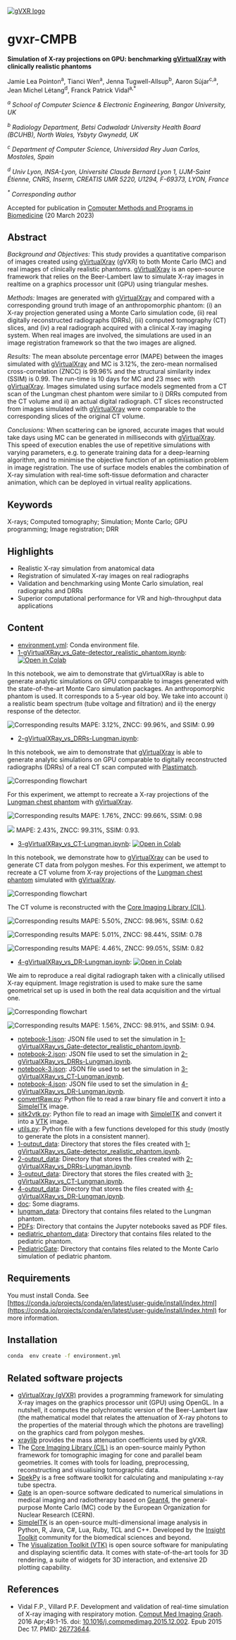 [![gVXR logo](https://github.com/effepivi/gvxr-CMPB/raw/main/doc/gvxr_logo.png)](https://gvirtualxray.sourceforge.io/)

# gvxr-CMPB

**Simulation of X-ray projections on GPU: benchmarking [gVirtualXray](https://gvirtualxray.sourceforge.io/) with clinically realistic phantoms**

Jamie Lea Pointon<sup>a</sup>, Tianci Wen<sup>a</sup>, Jenna Tugwell-Allsup<sup>b</sup>, Aaron S&uacute;jar<sup>c,a</sup>, Jean Michel Létang<sup>d</sup>, Franck Patrick Vidal<sup>a,*</sup>

<i><sup>a</sup> School of Computer Science &amp; Electronic Engineering, Bangor University, UK</i>

<i><sup>b</sup> Radiology Department, Betsi Cadwaladr University Health Board (BCUHB), North Wales, Ysbyty Gwynedd, UK</i>

<i><sup>c</sup> Department of Computer Science, Universidad Rey Juan Carlos, Mostoles, Spain</i>

<i><sup>d</sup> Univ Lyon, INSA-Lyon, Université Claude Bernard Lyon 1, UJM-Saint &Eacute;tienne, CNRS, Inserm, CREATIS UMR 5220, U1294, F-69373, LYON, France</i>

<i><sup>*</sup> Corresponding author</i>

Accepted for publication in [Computer Methods and Programs in Biomedicine](https://www.sciencedirect.com/journal/computer-methods-and-programs-in-biomedicine) (20 March 2023)

## Abstract

*Background and Objectives:* This study provides a quantitative comparison of images created using [gVirtualXray](https://gvirtualxray.sourceforge.io/) (gVXR) to both Monte Carlo (MC) and real images of clinically realistic phantoms. [gVirtualXray](https://gvirtualxray.sourceforge.io/) is an open-source framework that relies on the Beer-Lambert law to simulate X-ray images in realtime on a graphics processor unit (GPU) using triangular meshes.

*Methods:* Images are generated with [gVirtualXray](https://gvirtualxray.sourceforge.io/) and compared with a corresponding ground truth image of an anthropomorphic phantom: (i) an X-ray projection generated using a Monte Carlo simulation code, (ii) real digitally reconstructed radiographs (DRRs), (iii) computed tomography (CT) slices, and (iv) a real radiograph acquired with a clinical X-ray imaging system. When real images are involved, the simulations are used in an image registration framework so that the two images are aligned.

*Results:* The mean absolute percentage error (MAPE) between the images simulated with [gVirtualXray](https://gvirtualxray.sourceforge.io/) and MC is 3.12%, the zero-mean normalised cross-correlation (ZNCC) is 99.96% and the structural similarity index (SSIM) is 0.99. The run-time is 10 days for MC and 23 msec with [gVirtualXray](https://gvirtualxray.sourceforge.io/). Images simulated using surface models segmented from a CT scan of the Lungman chest phantom were similar to i) DRRs computed from the CT volume and ii) an actual digital radiograph. CT slices reconstructed from images simulated with [gVirtualXray](https://gvirtualxray.sourceforge.io/) were comparable to the corresponding slices of the original CT volume.

*Conclusions:* When scattering can be ignored, accurate images that would take days using MC can be generated in milliseconds with [gVirtualXray](https://gvirtualxray.sourceforge.io/). This speed of execution enables the use of repetitive simulations with varying parameters, e.g. to generate training data for a deep-learning algorithm, and to minimise the objective function of an optimisation problem in image registration. The use of surface models enables the combination of X-ray simulation with real-time soft-tissue deformation and character animation, which can be deployed in virtual reality applications.

## Keywords

 X-rays; Computed tomography; Simulation; Monte Carlo; GPU programming; Image registration; DRR

## Highlights

- Realistic X-ray simulation from anatomical data
- Registration of simulated X-ray images on real radiographs
- Validation and benchmarking using Monte Carlo simulation, real radiographs and DRRs
- Superior computational performance for VR and high-throughput data applications

## Content

- [environment.yml](environment.yml): Conda environment file.
- [1-gVirtualXRay_vs_Gate-detector_realistic_phantom.ipynb](1-gVirtualXRay_vs_Gate-detector_realistic_phantom.ipynb): [![Open in Colab](https://colab.research.google.com/assets/colab-badge.svg)](https://colab.research.google.com/github/effepivi/gvxr-CMPB/blob/main/1-gVirtualXRay_vs_Gate-detector_realistic_phantom.ipynb)

In this notebook, we aim to demonstrate that gVirtualXRay is able to generate analytic simulations on GPU comparable to images generated with the state-of-the-art Monte Caro simulation packages. An anthropomorphic phantom is used. It corresponds to a 5-year old boy. We take into account i) a realistic beam spectrum (tube voltage and filtration) and ii) the energy response of the detector.

![Corresponding results](1-output_data/full_comparison-paediatrics.png)
MAPE: 3.12%, ZNCC: 99.96%, and SSIM: 0.99

- [2-gVirtualXRay_vs_DRRs-Lungman.ipynb](2-gVirtualXRay_vs_DRRs-Lungman.ipynb):

In this notebook, we aim to demonstrate that [gVirtualXray](https://gvirtualxray.sourceforge.io/) is able to generate analytic simulations on GPU comparable to digitally reconstructed radiographs (DRRs) of a real CT scan computed with [Plastimatch](https://plastimatch.org/).

![Corresponding flowchart](doc/gvxr-flow-lungman-revised.png)

 For this experiment, we attempt to recreate a X-ray projections of the [Lungman chest phantom](https://www.kyotokagaku.com/en/products_data/ph-1_01/) with [gVirtualXray](https://gvirtualxray.sourceforge.io/).

![Corresponding results](2-output_data/lungman-compare-projs-plastimatch-rl.png)
MAPE: 1.76%, ZNCC: 99.66%, SSIM: 0.98

![](2-output_data/lungman-compare-projs-plastimatch-ap.png)
MAPE: 2.43%, ZNCC: 99.31%, SSIM: 0.93.

- [3-gVirtualXRay_vs_CT-Lungman.ipynb](3-gVirtualXRay_vs_CT-Lungman.ipynb):  [![Open in Colab](https://colab.research.google.com/assets/colab-badge.svg)](https://colab.research.google.com/github/effepivi/gvxr-CMPB/blob/main/3-gVirtualXRay_vs_CT-Lungman.ipynb)

In this notebook, we demonstrate how to [gVirtualXray](https://gvirtualxray.sourceforge.io/) can be used to generate CT data from polygon meshes. For this experiment, we attempt to recreate a CT volume from X-ray projections of the [Lungman chest phantom](https://www.kyotokagaku.com/en/products_data/ph-1_01/) simulated with [gVirtualXray](https://gvirtualxray.sourceforge.io/).

![Corresponding flowchart](doc/gVirtualXRay_vs_CT-crop.png)

The CT volume is reconstructed with the [Core Imaging Library (CIL)](https://ccpi.ac.uk/cil/).

![Corresponding results](3-output_data/CT-first-slice-crop.png)
MAPE: 5.50%, ZNCC: 98.96%, SSIM: 0.62

![Corresponding results](3-output_data/CT-middle-slice-crop.png)
MAPE: 5.01%, ZNCC: 98.44%, SSIM: 0.78

![Corresponding results](3-output_data/CT-last-slice-crop.png)
MAPE: 4.46%, ZNCC: 99.05%, SSIM: 0.82

- [4-gVirtualXRay_vs_DR-Lungman.ipynb](4-gVirtualXRay_vs_DR-Lungman.ipynb): [![Open in Colab](https://colab.research.google.com/assets/colab-badge.svg)](https://colab.research.google.com/github/effepivi/gvxr-CMPB/blob/main/4-gVirtualXRay_vs_DR-Lungman.ipynb)

We aim to reproduce a real digital radiograph taken with a clinically utilised X-ray equipment. Image registration is used to make sure the same geometrical set up is used in both the real data acquisition and the virtual one.

![Corresponding flowchart](doc/lungman_dr_abstract-crop.png)

![Corresponding results](4-output_data/lungman-projection-harder.png)
MAPE: 1.56%, ZNCC: 98.91%, and SSIM: 0.94.

- [notebook-1.json](notebook-1.json): JSON file used to set the simulation in  [1-gVirtualXRay_vs_Gate-detector_realistic_phantom.ipynb](1-gVirtualXRay_vs_Gate-detector_realistic_phantom.ipynb).
- [notebook-2.json](notebook-2.json): JSON file used to set the simulation in  [2-gVirtualXRay_vs_DRRs-Lungman.ipynb](2-gVirtualXRay_vs_DRRs-Lungman.ipynb).
- [notebook-3.json](notebook-3.json): JSON file used to set the simulation in  [3-gVirtualXRay_vs_CT-Lungman.ipynb](3-gVirtualXRay_vs_CT-Lungman.ipynb).
- [notebook-4.json](notebook-4.json): JSON file used to set the simulation in  [4-gVirtualXRay_vs_DR-Lungman.ipynb](4-gVirtualXRay_vs_DR-Lungman.ipynb).
- [convertRaw.py](convertRaw.py): Python file to read a raw binary file and convert it into a [SimpleITK](https://simpleitk.org/) image.
- [sitk2vtk.py](sitk2vtk.py): Python file to read an image with [SimpleITK](https://simpleitk.org/) and convert it into a [VTK](https://www.vtk.org/) image.
- [utils.py](utils.py): Python file with a few functions developed for this study (mostly to generate the plots in a consistent manner).
- [1-output_data](1-output_data): Directory that stores the files created with [1-gVirtualXRay_vs_Gate-detector_realistic_phantom.ipynb](1-gVirtualXRay_vs_Gate-detector_realistic_phantom.ipynb).
- [2-output_data](2-output_data): Directory that stores the files created with [2-gVirtualXRay_vs_DRRs-Lungman.ipynb](2-gVirtualXRay_vs_DRRs-Lungman.ipynb).
- [3-output_data](3-output_data): Directory that stores the files created with [3-gVirtualXRay_vs_CT-Lungman.ipynb](3-gVirtualXRay_vs_CT-Lungman.ipynb).
- [4-output_data](4-output_data): Directory that stores the files created with [4-gVirtualXRay_vs_DR-Lungman.ipynb](4-gVirtualXRay_vs_DR-Lungman.ipynb).
- [doc](doc): Some diagrams.
- [lungman_data](lungman_data): Directory that contains files related to the Lungman phantom.
- [PDFs](PDFs): Directory that contains the Jupyter notebooks saved as PDF files.
- [pediatric_phantom_data](pediatric_phantom_data): Directory that contains files related to the pediatric phantom.
- [PediatricGate](PediatricGate): Directory that contains files related to the Monte Carlo simulation of pediatric phantom.

## Requirements

You must install Conda. See [https://conda.io/projects/conda/en/latest/user-guide/install/index.html](https://conda.io/projects/conda/en/latest/user-guide/install/index.html) for more information.


## Installation

```bash
conda  env create -f environment.yml
```

## Related software projects

- [gVirtualXray (gVXR)](http://gvirtualxray.sourceforge.io/) provides a programming framework for simulating X-ray images on the graphics processor unit (GPU) using OpenGL. In a nutshell, it computes the polychromatic version of the Beer-Lambert law (the mathematical model that relates the attenuation of X-ray photons to the properties of the material through which the photons are travelling) on the graphics card from polygon meshes.
- [xraylib](https://github.com/tschoonj/xraylib) provides the mass attenuation coefficients used by gVXR.
- The [Core Imaging Library (CIL)](https://ccpi.ac.uk/cil/) is an open-source mainly Python framework for tomographic imaging for cone and parallel beam geometries. It comes with tools for loading, preprocessing, reconstructing and visualising tomographic data.
- [SpekPy](https://bitbucket.org/spekpy/spekpy_release/wiki/Home) is a free software toolkit for calculating and manipulating x-ray tube spectra.
- [Gate](http://www.opengatecollaboration.org/) is an open-source software dedicated to numerical simulations in medical imaging and radiotherapy based on [Geant4](https://geant4.web.cern.ch/), the general-purpose Monte Carlo (MC) code by the European Organization for Nuclear Research (CERN).
- [SimpleITK](https://simpleitk.org/) is an open-source multi-dimensional image analysis in Python, R, Java, C#, Lua, Ruby, TCL and C++. Developed by the [Insight Toolkit](https://www.itk.org/) community for the biomedical sciences and beyond.
- The [Visualization Toolkit (VTK)](http://www.vtk.org/)  is open source software for manipulating and displaying scientific data. It comes with state-of-the-art tools for 3D rendering, a suite of widgets for 3D interaction, and extensive 2D plotting capability.

## References

- Vidal F.P., Villard P.F. Development and validation of real-time simulation of X-ray imaging with respiratory motion. [Comput Med Imaging Graph](https://www.sciencedirect.com/journal/computerized-medical-imaging-and-graphics). 2016 Apr;49:1-15. doi: [10.1016/j.compmedimag.2015.12.002](https://doi.org/10.1016/j.compmedimag.2015.12.002). Epub 2015 Dec 17. PMID: [26773644](https://pubmed.ncbi.nlm.nih.gov/26773644/).
